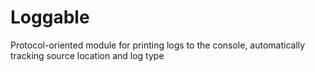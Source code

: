 # Loggable
Protocol-oriented module for printing logs to the console, automatically tracking source location and log type

